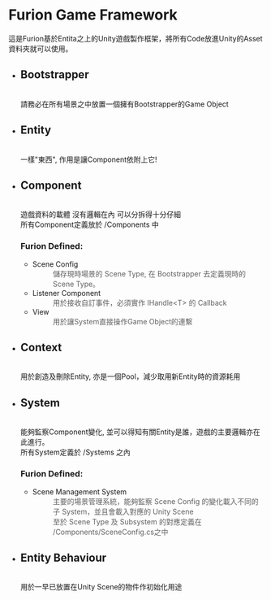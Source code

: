 <h1>Furion Game Framework</h1>
<p>這是Furion基於Entita之上的Unity遊戲製作框架，將所有Code放進Unity的Asset資料夾就可以使用。</p>
<ul>
<li>
<h2>Bootstrapper</h2>
<br />請務必在所有場景之中放置一個擁有Bootstrapper的Game Object</li>
<li>
<h2>Entity</h2>
<br />一樣"東西", 作用是讓Component依附上它!</li>
<li>
<h2>Component</h2>
<br />遊戲資料的載體 沒有邏輯在內 可以分拆得十分仔細<br />所有Component定義放於 /Components 中<br />
<h3>Furion Defined:</h3>
<ul>
<li>Scene Config<br />
<blockquote style="margin: 0 0 0 40px; border: none; padding: 0px;">儲存現時場景的 Scene Type, 在 Bootstrapper 去定義現時的Scene Type。</blockquote>
</li>
<li>Listener Component<br />
<blockquote style="margin: 0 0 0 40px; border: none; padding: 0px;">用於接收自訂事件，必須實作 IHandle&lt;T&gt; 的 Callback</blockquote>
</li>
<li>View
  <blockquote style="margin: 0 0 0 40px; border: none; padding: 0px;">用於讓System直接操作Game Object的連繫</blockquote>
  </li>
 
</ul>
</li>
<li>
<h2>Context</h2>
<br />用於創造及刪除Entity, 亦是一個Pool，減少取用新Entity時的資源耗用</li>
<li>
<h2>System</h2>
<br />能夠監察Component變化, 並可以得知有關Entity是誰，遊戲的主要邏輯亦在此進行。<br />所有System定義於 /Systems 之內<br />
<h3>Furion Defined:</h3>
<ul>
<li>Scene Management System<br />
<blockquote style="margin: 0 0 0 40px; border: none; padding: 0px;">主要的場景管理系統，能夠監察 Scene Config 的變化載入不同的子 System，並且會載入對應的 Unity Scene<br />至於 Scene Type 及 Subsystem 的對應定義在 /Components/SceneConfig.cs之中</blockquote>
</li>
</ul>
</li>
<li>
<h2>Entity Behaviour</h2>
<br /> 用於一早已放置在Unity Scene的物件作初始化用途</li>
</ul>
<p>&nbsp;</p>

